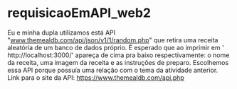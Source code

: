 # requisicaoEmAPI_web2
Eu e minha dupla utilizamos está API "www.themealdb.com/api/json/v1/1/random.php" que retira uma receita aleatória de um banco de dados próprio. É esperado que ao imprimir em ' http://localhost:3000/' apareça de cima pra baixo respectivamente: o nome da receita, uma imagem da receita e as instruções de preparo. Escolhemos essa API porque possuía uma relação com o tema da atividade anterior. 
Link para o site da API: https://www.themealdb.com/api.php

